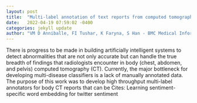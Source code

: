 ```yaml
---
layout: post
title:  "Multi-label annotation of text reports from computed tomography of the chest, abdomen, and pelvis using deep learning"
date:   2022-04-19 07:59:02 -0400
categories: jekyll update
author: "VM D Anniballe, FI Tushar, K Faryna, S Han - BMC Medical Informatics , 2022"
---
```

There is progress to be made in building artificially intelligent systems to detect abnormalities that are not only accurate but can handle the true breadth of findings that radiologists encounter in body (chest, abdomen, and pelvis) computed tomography (CT). Currently, the major bottleneck for developing multi-disease classifiers is a lack of manually annotated data. The purpose of this work was to develop high throughput multi-label annotators for body CT reports that can be Cites: Learning sentiment-specific word embedding for twitter sentiment